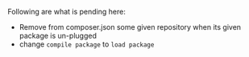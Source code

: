 Following are what is pending here: 

- Remove from composer.json some given repository when its given package is un-plugged
- change `compile package` to `load package`
